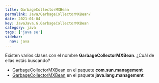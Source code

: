 ```yaml
---
title: GarbageCollectorMXBean
permalink: Java/GarbageCollectorMXBean/
date: 2021-01-04
key: JavaJava.G.GarbageCollectorMXBean
category: java
tags: ['java se']
sidebar: 
  nav: java
---
```


Existen varios clases con el nombre **GarbageCollectorMXBean**. ¿Cuál de ellas estás buscando?
<ul>
<li><a href="/Java/GarbageCollectorMXBean-com-sun-management/">GarbageCollectorMXBean</a> en el paquete <strong>com.sun.management</strong></li>
<li><a href="/Java/GarbageCollectorMXBean-java-lang-management/">GarbageCollectorMXBean</a> en el paquete <strong>java.lang.management</strong></li>
<ul>
